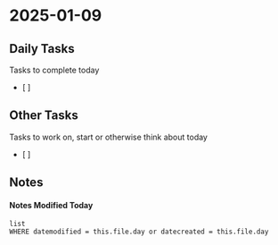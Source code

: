 
# 2025-01-09

## Daily Tasks
Tasks to complete today
- [ ]

## Other Tasks
Tasks to work on, start or otherwise think about today
- [ ]

## Notes




#### Notes Modified Today
```dataview
list
WHERE datemodified = this.file.day or datecreated = this.file.day 
```

